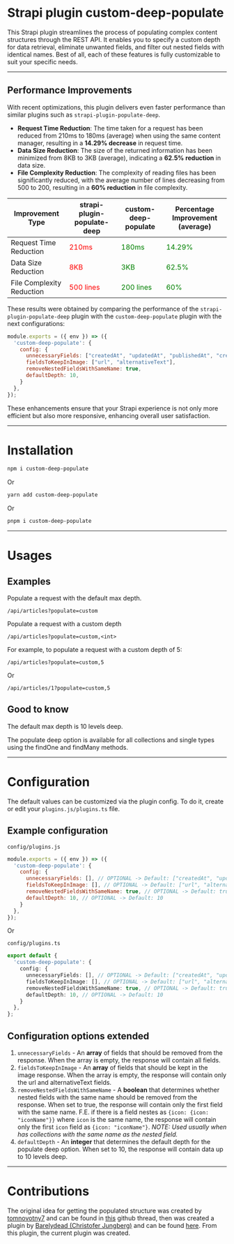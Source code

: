 # Strapi plugin custom-deep-populate

This Strapi plugin streamlines the process of populating complex content structures through the REST API. It enables you to specify a custom depth for data retrieval, eliminate unwanted fields, and filter out nested fields with identical names. Best of all, each of these features is fully customizable to suit your specific needs.

---

## Performance Improvements

With recent optimizations, this plugin delivers even faster performance than similar plugins such as `strapi-plugin-populate-deep`.

- **Request Time Reduction**: The time taken for a request has been reduced from 210ms to 180ms (average) when using the same content manager, resulting in a **14.29% decrease** in request time.
- **Data Size Reduction**: The size of the returned information has been minimized from 8KB to 3KB (average), indicating a **62.5% reduction** in data size.
- **File Complexity Reduction**: The complexity of reading files has been significantly reduced, with the average number of lines decreasing from 500 to 200, resulting in a **60% reduction** in file complexity.

| Improvement Type         | strapi-plugin-populate-deep | custom-deep-populate | Percentage Improvement (average) |
|--------------------------|-----------------------------|----------------------|----------------------------------|
| Request Time Reduction   | <span style="color:red">210ms</span> | <span style="color:green">180ms</span> | <span style="color:green">14.29%</span> |
| Data Size Reduction      | <span style="color:red">8KB</span> | <span style="color:green">3KB</span> | <span style="color:green">62.5%</span> |
| File Complexity Reduction| <span style="color:red">500 lines</span> | <span style="color:green">200 lines</span> | <span style="color:green">60%</span> |

These results were obtained by comparing the performance of the `strapi-plugin-populate-deep` plugin with the `custom-deep-populate` plugin with the next configurations:

```js
module.exports = ({ env }) => ({
  'custom-deep-populate': {
    config: {
      unnecessaryFields: ["createdAt", "updatedAt", "publishedAt", "createdBy", "updatedBy", "id"],
      fieldsToKeepInImage: ["url", "alternativeText"],
      removeNestedFieldsWithSameName: true,
      defaultDepth: 10,
    }
  },
});
```

These enhancements ensure that your Strapi experience is not only more efficient but also more responsive, enhancing overall user satisfaction.

---

# Installation

```sh
npm i custom-deep-populate
```
Or
```sh
yarn add custom-deep-populate
```
Or
```sh
pnpm i custom-deep-populate
```

---

# Usages

## Examples

Populate a request with the default max depth.

```
/api/articles?populate=custom
```

Populate a request with a custom depth

```
/api/articles?populate=custom,<int>
```

For example, to populate a request with a custom depth of 5:

```
/api/articles?populate=custom,5
```

Or

```
/api/articles/1?populate=custom,5
```

## Good to know

The default max depth is 10 levels deep.

The populate deep option is available for all collections and single types using the findOne and findMany methods.

---

# Configuration

The default values can be customized via the plugin config. To do it, create or edit your `plugins.js/plugins.ts` file.

## Example configuration

`config/plugins.js`

```js
module.exports = ({ env }) => ({
  'custom-deep-populate': {
    config: {
      unnecessaryFields: [], // OPTIONAL -> Default: ["createdAt", "updatedAt", "publishedAt", "createdBy", "updatedBy"]
      fieldsToKeepInImage: [], // OPTIONAL -> Default: ["url", "alternativeText"]
      removeNestedFieldsWithSameName: true, // OPTIONAL -> Default: true
      defaultDepth: 10, // OPTIONAL -> Default: 10
    }
  },
});
```

Or

`config/plugins.ts`

```ts
export default {
  'custom-deep-populate': {
    config: {
      unnecessaryFields: [], // OPTIONAL -> Default: ["createdAt", "updatedAt", "publishedAt", "createdBy", "updatedBy"]
      fieldsToKeepInImage: [], // OPTIONAL -> Default: ["url", "alternativeText"]
      removeNestedFieldsWithSameName: true, // OPTIONAL -> Default: true
      defaultDepth: 10, // OPTIONAL -> Default: 10
    }
  },
};
```

## Configuration options extended
1. `unnecessaryFields` - An **array** of fields that should be removed from the response. When the array is empty, the response will contain all fields.
2. `fieldsToKeepInImage` - An **array** of fields that should be kept in the image response. When the array is empty, the response will contain only the url and alternativeText fields.
3. `removeNestedFieldsWithSameName` - A **boolean** that determines whether nested fields with the same name should be removed from the response. When set to true, the response will contain only the first field with the same name. F.E. if there is a field nestes as `{icon: {icon: "iconName"}}` where `icon` is the same name, the response will contain only the first `icon` field as `{icon: "iconName"}`. _NOTE: Used usually when has collections with the same name as the nested field._
4. `defaultDepth` - An **integer** that determines the default depth for the populate deep option. When set to 10, the response will contain data up to 10 levels deep.

---

# Contributions
The original idea for getting the populated structure was created by [tomnovotny7](https://github.com/tomnovotny7) and can be found in [this](https://github.com/strapi/strapi/issues/11836) github thread, then was created a plugin by [Barelydead (Christofer Jungberg)](https://github.com/Barelydead) and can be found [here](https://github.com/Barelydead/strapi-plugin-populate-deep). From this plugin, the current plugin was created.
